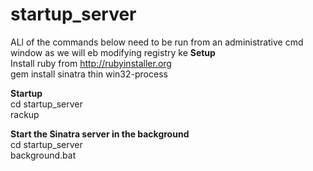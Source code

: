 startup_server
==============

ALl of the commands below need to be run from an administrative cmd window as we will eb modifying registry ke
**Setup**  
Install ruby from http://rubyinstaller.org  
gem install sinatra thin win32-process  

**Startup**  
cd startup_server  
rackup  

**Start the Sinatra server in the background**  
cd startup_server  
background.bat  

